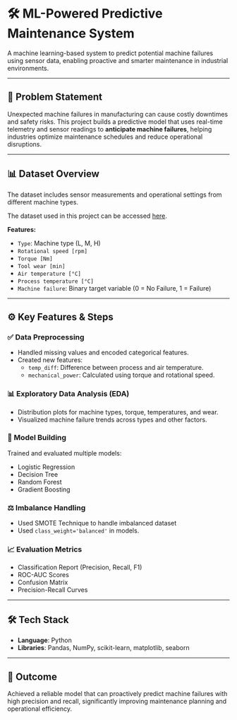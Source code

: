# 🛠️ ML-Powered Predictive Maintenance System

A machine learning-based system to predict potential machine failures using sensor data, enabling proactive and smarter maintenance in industrial environments.

---

## 📌 Problem Statement

Unexpected machine failures in manufacturing can cause costly downtimes and safety risks. This project builds a predictive model that uses real-time telemetry and sensor readings to **anticipate machine failures**, helping industries optimize maintenance schedules and reduce operational disruptions.

---

## 📊 Dataset Overview

The dataset includes sensor measurements and operational settings from different machine types.

The dataset used in this project can be accessed [here](https://www.kaggle.com/datasets/stephanmatzka/predictive-maintenance-dataset-ai4i-2020).

**Features:**
- `Type`: Machine type (L, M, H)
- `Rotational speed [rpm]`
- `Torque [Nm]`
- `Tool wear [min]`
- `Air temperature [°C]`
- `Process temperature [°C]`
- `Machine failure`: Binary target variable (0 = No Failure, 1 = Failure)

---

## ⚙️ Key Features & Steps

### ✅ Data Preprocessing
- Handled missing values and encoded categorical features.
- Created new features:
  - `temp_diff`: Difference between process and air temperature.
  - `mechanical_power`: Calculated using torque and rotational speed.

### 📊 Exploratory Data Analysis (EDA)
- Distribution plots for machine types, torque, temperatures, and wear.
- Visualized machine failure trends across types and other factors.

### 🤖 Model Building
Trained and evaluated multiple models:
- Logistic Regression
- Decision Tree
- Random Forest
- Gradient Boosting

### ⚖️ Imbalance Handling
- Used SMOTE Technique to handle imbalanced dataset
- Used `class_weight='balanced'` in models.

### 📈 Evaluation Metrics
- Classification Report (Precision, Recall, F1)
- ROC-AUC Scores
- Confusion Matrix
- Precision-Recall Curves

---
## 🛠️ Tech Stack

- **Language**: Python  
- **Libraries**: Pandas, NumPy, scikit-learn, matplotlib, seaborn  

---
## 🧠 Outcome

Achieved a reliable model that can proactively predict machine failures with high precision and recall, significantly improving maintenance planning and operational efficiency.


